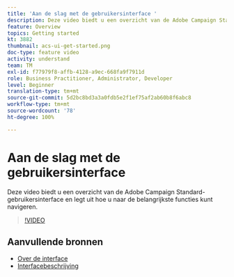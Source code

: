 ```yaml
---
title: 'Aan de slag met de gebruikersinterface '
description: Deze video biedt u een overzicht van de Adobe Campaign Standard-gebruikersinterface en de belangrijkste functies.
feature: Overview
topics: Getting started
kt: 3882
thumbnail: acs-ui-get-started.png
doc-type: feature video
activity: understand
team: TM
exl-id: f77979f8-affb-4128-a9ec-668fa9f7911d
role: Business Practitioner, Administrator, Developer
level: Beginner
translation-type: tm+mt
source-git-commit: 5d2bc8bd3a3a0fdb5e2f1ef75af2ab60b8f6abc8
workflow-type: tm+mt
source-wordcount: '78'
ht-degree: 100%

---
```


# Aan de slag met de gebruikersinterface

Deze video biedt u een overzicht van de Adobe Campaign Standard-gebruikersinterface en legt uit hoe u naar de belangrijkste functies kunt navigeren.

>[!VIDEO](https://video.tv.adobe.com/v/18469?quality=12)

## Aanvullende bronnen

* [Over de interface](https://experienceleague.adobe.com/docs/campaign-standard/using/getting-started/discovering-the-interface/about-the-interface.html?lang=nl)
* [Interfacebeschrijving](https://experienceleague.adobe.com/docs/campaign-standard/using/getting-started/discovering-the-interface/interface-description.html?lang=nl)
